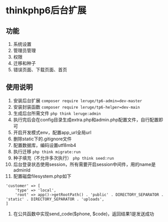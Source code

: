# thinkphp6后台扩展

## 功能
1. 系统设置
1. 管理员管理
1. 权限
1. 迁移和种子
1. 错误页面、下载页面、首页

## 使用说明
1. 安装后台扩展 `composer require leruge/tp6-admin=dev-master`
1. 安装封装函数 `composer require leruge/tp6-helper=dev-main`
1. 生成后台所需文件 `php think leruge:admin`
1. 执行完后会在config目录生成extra.php和admin.php配置文件，自行配置即可
1. 开启开发模式env，配置app_url全局url
1. 删除static下的.gitignore文件
1. 配置数据库，编码设置utf8mb4
1. 执行迁移 `php think migrate:run`
1. 种子填充（不允许多次执行） `php think seed:run`
1. 后台登录状态使用session，所有需要开启session中间件，用的name是adminId
1. 配置磁盘filesystem.php如下
```
'customer' => [
    'type' => 'local',
    'root' => app()->getRootPath() . 'public' . DIRECTORY_SEPARATOR . 'static' . DIRECTORY_SEPARATOR . 'uploads',
]
```
1. 在公共函数中实现send_code($phone, $code)，返回结果1是发送成功